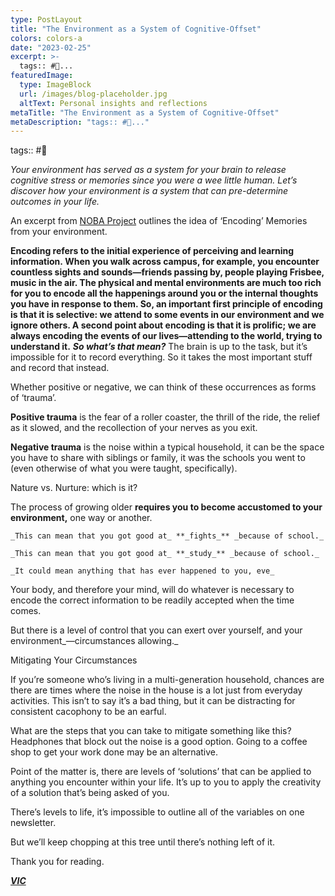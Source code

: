 ```yaml
---
type: PostLayout
title: "The Environment as a System of Cognitive-Offset"
colors: colors-a
date: "2023-02-25"
excerpt: >-
  tags:: #🤝...
featuredImage:
  type: ImageBlock
  url: /images/blog-placeholder.jpg
  altText: Personal insights and reflections
metaTitle: "The Environment as a System of Cognitive-Offset"
metaDescription: "tags:: #🤝..."
---
```

tags:: #🤝

_Your environment has served as a system for your brain to release cognitive stress or memories since you were a wee little human. Let’s discover how your environment is a system that can pre-determine outcomes in your life._

An excerpt from [NOBA Project](https://nobaproject.com/modules/memory-encoding-storage-retrieval?utm_campaign=Methods%20%F0%9F%A4%9D%20Madness&utm_medium=email&utm_source=Revue%20newsletter) outlines the idea of ‘Encoding’ Memories from your environment.

**Encoding refers to the initial experience of perceiving and learning information. When you walk across campus, for example, you encounter countless sights and sounds—friends passing by, people playing Frisbee, music in the air. The physical and mental environments are much too rich for you to encode all the happenings around you or the internal thoughts you have in response to them. So, an important first principle of encoding is that it is selective: we attend to some events in our environment and we ignore others. A second point about encoding is that it is prolific; we are always encoding the events of our lives—attending to the world, trying to understand it.**
**_So what’s that mean?_**
The brain is up to the task, but it’s impossible for it to record everything. So it takes the most important stuff and record that instead.

Whether positive or negative, we can think of these occurrences as forms of ‘trauma’.

**Positive trauma** is the fear of a roller coaster, the thrill of the ride, the relief as it slowed, and the recollection of your nerves as you exit.

**Negative trauma** is the noise within a typical household, it can be the space you have to share with siblings or family, it was the schools you went to (even otherwise of what you were taught, specifically).

Nature vs. Nurture: which is it?

The process of growing older **requires you to become accustomed to your environment,** one way or another.

`_This can mean that you got good at_ **_fights_** _because of school._`

`_This can mean that you got good at_ **_study_** _because of school._`

`_It could mean anything that has ever happened to you, eve_`

Your body, and therefore your mind, will do whatever is necessary to encode the correct information to be readily accepted when the time comes.

But there is a level of control that you can exert over yourself, and your environment_—circumstances allowing._

Mitigating Your Circumstances

If you’re someone who’s living in a multi-generation household, chances are there are times where the noise in the house is a lot just from everyday activities. This isn’t to say it’s a bad thing, but it can be distracting for consistent cacophony to be an earful.

What are the steps that you can take to mitigate something like this? Headphones that block out the noise is a good option. Going to a coffee shop to get your work done may be an alternative.

Point of the matter is, there are levels of ‘solutions’ that can be applied to anything you encounter within your life. It’s up to you to apply the creativity of a solution that’s being asked of you.

There’s levels to life, it’s impossible to outline all of the variables on one newsletter.

But we’ll keep chopping at this tree until there’s nothing left of it.

Thank you for reading.

[**_VIC_**](https://valentine.media/meet?utm_campaign=Methods%20%F0%9F%A4%9D%20Madness&utm_medium=email&utm_source=Revue%20newsletter)